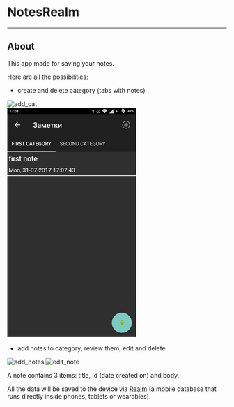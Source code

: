 # NotesRealm
____________________________________________

## About

This app made for saving your notes.

Here are all the possibilities:
- create and delete category (tabs with notes)

![add_cat](art/add_categories.gif)  
![delete_cat](art/delete_categories.gif)

- add notes to category, review them, edit and delete

![add_notes](art/add_notes.gif) 
![edit_note](art/edit_an_delete_notes.gif)

A note contains 3 items: title, id (date created on) and body.

All the data will be saved to the device via [Realm](https://realm.io/) (a mobile database that runs directly inside phones, tablets or wearables).
